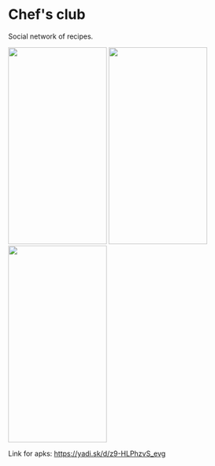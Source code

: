 # Chef's club
Social network of recipes.

<img src="https://firebasestorage.googleapis.com/v0/b/bludogramfirebase.appspot.com/o/chefs_club_screenshots%2FScreenshot_1.png?alt=media&token=11fc5300-3637-4c78-8754-edc8bc0fa49e" width="200" height="400" />   <img src="https://firebasestorage.googleapis.com/v0/b/bludogramfirebase.appspot.com/o/chefs_club_screenshots%2FScreenshot_2.png?alt=media&token=11fc5300-3637-4c78-8754-edc8bc0fa49e" width="200" height="400" />  <img src="https://firebasestorage.googleapis.com/v0/b/bludogramfirebase.appspot.com/o/chefs_club_screenshots%2FScreenshot_3.png?alt=media&token=11fc5300-3637-4c78-8754-edc8bc0fa49e" width="200" height="400" />

Link for apks:
  https://yadi.sk/d/z9-HLPhzvS_evg
